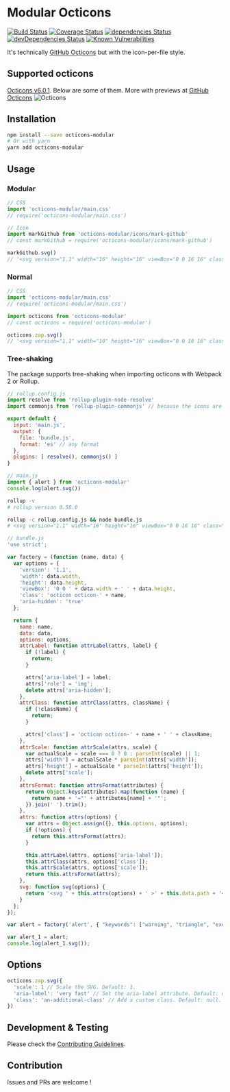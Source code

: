 # Modular Octicons
[![Build Status](https://travis-ci.org/hiendv/octicons-modular.svg?branch=master)](https://travis-ci.org/hiendv/octicons-modular) [![Coverage Status](https://coveralls.io/repos/github/hiendv/octicons-modular/badge.svg?branch=master)](https://coveralls.io/github/hiendv/octicons-modular?branch=master) [![dependencies Status](https://david-dm.org/hiendv/octicons-modular/status.svg)](https://david-dm.org/hiendv/octicons-modular) [![devDependencies Status](https://david-dm.org/hiendv/octicons-modular/dev-status.svg)](https://david-dm.org/hiendv/octicons-modular?type=dev) [![Known Vulnerabilities](https://snyk.io/test/github/hiendv/octicons-modular/badge.svg)](https://snyk.io/test/github/hiendv/octicons-modular)

It's technically [GitHub Octicons](https://github.com/primer/octicons) but with the icon-per-file style.

## Supported octicons
[Octicons v6.0.1](https://github.com/primer/octicons/tree/v6.0.1/lib/svg). Below are some of them. More with previews at [GitHub Octicons](https://octicons.github.com/)
![Octicons](https://raw.githubusercontent.com/hiendv/octicons-modular/master/octicons.png)

## Installation
```bash
npm install --save octicons-modular
# Or with yarn
yarn add octicons-modular
```

## Usage
### Modular
```js
// CSS
import 'octicons-modular/main.css'
// require('octicons-modular/main.css')

// Icon
import markGithub from 'octicons-modular/icons/mark-github'
// const markGithub = require('octicons-modular/icons/mark-github')

markGithub.svg()
// '<svg version="1.1" width="16" height="16" viewBox="0 0 16 16" class="octicon octicon-mark-github" aria-hidden="true" ><path fill-rule="evenodd" d="M8 0C3.58 0 0 3.58 0 8c0 3.54 2.29 6.53 5.47 7.59.4.07.55-.17.55-.38 0-.19-.01-.82-.01-1.49-2.01.37-2.53-.49-2.69-.94-.09-.23-.48-.94-.82-1.13-.28-.15-.68-.52-.01-.53.63-.01 1.08.58 1.23.82.72 1.21 1.87.87 2.33.66.07-.52.28-.87.51-1.07-1.78-.2-3.64-.89-3.64-3.95 0-.87.31-1.59.82-2.15-.08-.2-.36-1.02.08-2.12 0 0 .67-.21 2.2.82.64-.18 1.32-.27 2-.27.68 0 1.36.09 2 .27 1.53-1.04 2.2-.82 2.2-.82.44 1.1.16 1.92.08 2.12.51.56.82 1.27.82 2.15 0 3.07-1.87 3.75-3.65 3.95.29.25.54.73.54 1.48 0 1.07-.01 1.93-.01 2.2 0 .21.15.46.55.38A8.013 8.013 0 0 0 16 8c0-4.42-3.58-8-8-8z"/></svg>'

```

### Normal
```js
// CSS
import 'octicons-modular/main.css'
// require('octicons-modular/main.css')

import octicons from 'octicons-modular'
// const octicons = require('octicons-modular')

octicons.zap.svg()
// '<svg version="1.1" width="10" height="16" viewBox="0 0 10 16" class="octicon octicon-zap" aria-hidden="true" ><path fill-rule="evenodd" d="M10 7H6l3-7-9 9h4l-3 7z"/></svg>'
```

### Tree-shaking
The package supports tree-shaking when importing octicons with Webpack 2 or Rollup.
```js
// rollup.config.js
import resolve from 'rollup-plugin-node-resolve'
import commonjs from 'rollup-plugin-commonjs' // because the icons are in commonjs format

export default {
  input: 'main.js',
  output: {
    file: 'bundle.js',
    format: 'es' // any format
  },
  plugins: [ resolve(), commonjs() ]
}
```

```js
// main.js
import { alert } from 'octicons-modular'
console.log(alert.svg())
```

```bash
rollup -v
# rollup version 0.50.0

rollup -c rollup.config.js && node bundle.js
# <svg version="1.1" width="16" height="16" viewBox="0 0 16 16" class="octicon octicon-alert" aria-hidden="true" ><path fill-rule="evenodd" d="M8.865 1.52c-.18-.31-.51-.5-.87-.5s-.69.19-.87.5L.275 13.5c-.18.31-.18.69 0 1 .19.31.52.5.87.5h13.7c.36 0 .69-.19.86-.5.17-.31.18-.69.01-1L8.865 1.52zM8.995 13h-2v-2h2v2zm0-3h-2V6h2v4z"/></svg>
```

```js
// bundle.js
'use strict';

var factory = (function (name, data) {
  var options = {
    'version': '1.1',
    'width': data.width,
    'height': data.height,
    'viewBox': '0 0 ' + data.width + ' ' + data.height,
    'class': 'octicon octicon-' + name,
    'aria-hidden': 'true'
  };

  return {
    name: name,
    data: data,
    options: options,
    attrLabel: function attrLabel(attrs, label) {
      if (!label) {
        return;
      }

      attrs['aria-label'] = label;
      attrs['role'] = 'img';
      delete attrs['aria-hidden'];
    },
    attrClass: function attrClass(attrs, className) {
      if (!className) {
        return;
      }

      attrs['class'] = 'octicon octicon-' + name + ' ' + className;
    },
    attrScale: function attrScale(attrs, scale) {
      var actualScale = scale === 0 ? 0 : parseInt(scale) || 1;
      attrs['width'] = actualScale * parseInt(attrs['width']);
      attrs['height'] = actualScale * parseInt(attrs['height']);
      delete attrs['scale'];
    },
    attrsFormat: function attrsFormat(attributes) {
      return Object.keys(attributes).map(function (name) {
        return name + '="' + attributes[name] + '"';
      }).join(' ').trim();
    },
    attrs: function attrs(options) {
      var attrs = Object.assign({}, this.options, options);
      if (!options) {
        return this.attrsFormat(attrs);
      }

      this.attrLabel(attrs, options['aria-label']);
      this.attrClass(attrs, options['class']);
      this.attrScale(attrs, options['scale']);
      return this.attrsFormat(attrs);
    },
    svg: function svg(options) {
      return '<svg ' + this.attrs(options) + ' >' + this.data.path + '</svg>';
    }
  };
});

var alert = factory('alert', { "keywords": ["warning", "triangle", "exclamation", "point"], "path": "<path fill-rule=\"evenodd\" d=\"M8.865 1.52c-.18-.31-.51-.5-.87-.5s-.69.19-.87.5L.275 13.5c-.18.31-.18.69 0 1 .19.31.52.5.87.5h13.7c.36 0 .69-.19.86-.5.17-.31.18-.69.01-1L8.865 1.52zM8.995 13h-2v-2h2v2zm0-3h-2V6h2v4z\"/>", "height": "16", "width": "16" });

var alert_1 = alert;
console.log(alert_1.svg());
```

## Options
```js
octicons.zap.svg({
  'scale': 1 // Scale the SVG. Default: 1.
  'aria-label': 'very fast' // Set the aria-label attribute. Default: undefined.
  'class': 'an-additional-class' // Add a custom class. Default: null.
})
```

## Development & Testing
Please check the [Contributing Guidelines](https://github.com/hiendv/octicons-modular/blob/master/CONTRIBUTING.md).

## Contribution
Issues and PRs are welcome !
